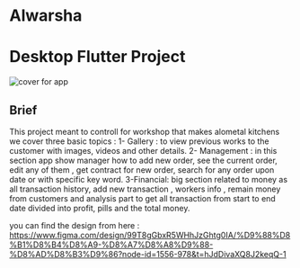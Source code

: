 # Alwarsha

# Desktop Flutter Project

![cover for app](https://github.com/user-attachments/assets/7e3a8bfc-c19f-4bd1-afb2-0b54108ecced)

## Brief

This project meant to controll for workshop that makes alometal kitchens
we cover three basic topics :
1- Gallery : to view previous works to the customer with images, videos and other details.
2- Management : in this section app show manager how to add new order, see the current order, edit any of them , get contract for new order, search for any order upon date or with specific key word.
3-Financial: big section related to money as  all transaction history, add new transaction , workers info , remain money from customers and analysis part to get all transaction from start to end date divided into profit, pills and the total money.

you can find the design from here : https://www.figma.com/design/99T8gGbxR5WHhJzGhtg0IA/%D9%88%D8%B1%D8%B4%D8%A9-%D8%A7%D8%A8%D9%88-%D8%AD%D8%B3%D9%86?node-id=1556-978&t=hJdDivaXQ8J2keqQ-1
